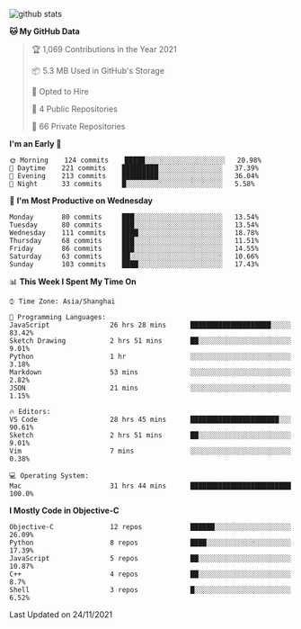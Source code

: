
![github stats](https://github-readme-stats.vercel.app/api?username=ChesterYue&show_icons=true&count_private=true)

<!-- ![wakatime](https://github-readme-stats.vercel.app/api/wakatime?username=ChesterYue&layout=compact) -->

<!-- ![wakatime](https://github-readme-stats.vercel.app/api/top-langs/?username=ChesterYue&layout=compact) -->

<!--START_SECTION:waka-->
**🐱 My GitHub Data** 

> 🏆 1,069 Contributions in the Year 2021
 > 
> 📦 5.3 MB Used in GitHub's Storage 
 > 
> 💼 Opted to Hire
 > 
> 📜 4 Public Repositories 
 > 
> 🔑 66 Private Repositories  
 > 
**I'm an Early 🐤** 

```text
🌞 Morning    124 commits    █████░░░░░░░░░░░░░░░░░░░░   20.98% 
🌆 Daytime    221 commits    █████████░░░░░░░░░░░░░░░░   37.39% 
🌃 Evening    213 commits    █████████░░░░░░░░░░░░░░░░   36.04% 
🌙 Night      33 commits     █░░░░░░░░░░░░░░░░░░░░░░░░   5.58%

```
📅 **I'm Most Productive on Wednesday** 

```text
Monday       80 commits     ███░░░░░░░░░░░░░░░░░░░░░░   13.54% 
Tuesday      80 commits     ███░░░░░░░░░░░░░░░░░░░░░░   13.54% 
Wednesday    111 commits    ████░░░░░░░░░░░░░░░░░░░░░   18.78% 
Thursday     68 commits     ███░░░░░░░░░░░░░░░░░░░░░░   11.51% 
Friday       86 commits     ███░░░░░░░░░░░░░░░░░░░░░░   14.55% 
Saturday     63 commits     ██░░░░░░░░░░░░░░░░░░░░░░░   10.66% 
Sunday       103 commits    ████░░░░░░░░░░░░░░░░░░░░░   17.43%

```


📊 **This Week I Spent My Time On** 

```text
⌚︎ Time Zone: Asia/Shanghai

💬 Programming Languages: 
JavaScript               26 hrs 28 mins      ████████████████████░░░░░   83.42% 
Sketch Drawing           2 hrs 51 mins       ██░░░░░░░░░░░░░░░░░░░░░░░   9.01% 
Python                   1 hr                ░░░░░░░░░░░░░░░░░░░░░░░░░   3.18% 
Markdown                 53 mins             ░░░░░░░░░░░░░░░░░░░░░░░░░   2.82% 
JSON                     21 mins             ░░░░░░░░░░░░░░░░░░░░░░░░░   1.15%

🔥 Editors: 
VS Code                  28 hrs 45 mins      ██████████████████████░░░   90.61% 
Sketch                   2 hrs 51 mins       ██░░░░░░░░░░░░░░░░░░░░░░░   9.01% 
Vim                      7 mins              ░░░░░░░░░░░░░░░░░░░░░░░░░   0.38%

💻 Operating System: 
Mac                      31 hrs 44 mins      █████████████████████████   100.0%

```

**I Mostly Code in Objective-C** 

```text
Objective-C              12 repos            ██████░░░░░░░░░░░░░░░░░░░   26.09% 
Python                   8 repos             ████░░░░░░░░░░░░░░░░░░░░░   17.39% 
JavaScript               5 repos             ██░░░░░░░░░░░░░░░░░░░░░░░   10.87% 
C++                      4 repos             ██░░░░░░░░░░░░░░░░░░░░░░░   8.7% 
Shell                    3 repos             █░░░░░░░░░░░░░░░░░░░░░░░░   6.52%

```



 Last Updated on 24/11/2021
<!--END_SECTION:waka-->
